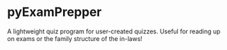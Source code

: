 # pyExamPrepper
A lightweight quiz program for user-created quizzes. Useful for reading up on exams or the family structure of the in-laws!
